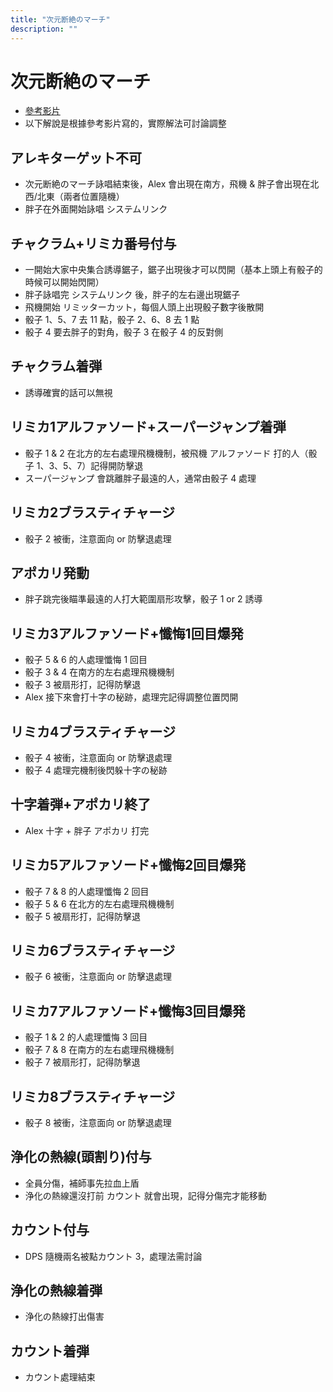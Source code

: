 ```yaml
---
title: "次元断絶のマーチ"
description: ""
---
```


# 次元断絶のマーチ

<Timeline>
  <template v-slot:timeline-content>
    <li><span>0:00</span><RouterLink to="#アレキターゲット不可">アレキターゲット不可</RouterLink></li>
    <li><span>0:08</span><RouterLink to="#チャクラム-リミカ番号付与">チャクラム+リミカ番号付与</RouterLink></li>
    <li><span>0:16</span><RouterLink to="#チャクラム着弾">チャクラム着弾</RouterLink></li>
    <li><span>0:17</span><RouterLink to="#リミカ1アルファソード-スーパージャンプ着弾">リミカ1アルファソード+スーパージャンプ着弾</RouterLink></li>
    <li><span>0:18</span><RouterLink to="#リミカ2ブラスティチャージ">リミカ2ブラスティチャージ</RouterLink></li>
    <li><span>0:19</span><RouterLink to="#アポカリ発動">アポカリ発動</RouterLink></li>
    <li><span>0:21</span><RouterLink to="#リミカ3アルファソード-懺悔1回目爆発">リミカ3アルファソード+懺悔1回目爆発</RouterLink></li>
    <li><span>0:22</span><RouterLink to="#リミカ4ブラスティチャージ">リミカ4ブラスティチャージ</RouterLink></li>
    <li><span>0:24</span><RouterLink to="#十字着弾-アポカリ終了">十字着弾+アポカリ終了</RouterLink></li>
    <li><span>0:25</span><RouterLink to="#リミカ5アルファソード-懺悔2回目爆発">リミカ5アルファソード+懺悔2回目爆発</RouterLink></li>
    <li><span>0:26</span><RouterLink to="#リミカ6ブラスティチャージ">リミカ6ブラスティチャージ</RouterLink></li>
    <li><span>0:29</span><RouterLink to="#リミカ7アルファソード-懺悔3回目爆発">リミカ7アルファソード+懺悔3回目爆発</RouterLink></li>
    <li><span>0:30</span><RouterLink to="#リミカ8ブラスティチャージ">リミカ8ブラスティチャージ</RouterLink></li>
    <li><span>0:31</span><RouterLink to="#浄化の熱線-頭割り-付与">浄化の熱線(頭割り)付与</RouterLink></li>
    <li><span>0:33</span><RouterLink to="#カウント付与">カウント付与</RouterLink></li>
    <li><span>0:34</span><RouterLink to="#浄化の熱線着弾">浄化の熱線着弾</RouterLink></li>
    <li><span>0:38</span><RouterLink to="#カウント着弾">カウント着弾</RouterLink></li>
  </template>
</Timeline>

- [參考影片](https://www.youtube.com/watch?v=utfUGDM1Y9w)
- 以下解說是根據參考影片寫的，實際解法可討論調整

## アレキターゲット不可
- 次元断絶のマーチ詠唱結束後，Alex 會出現在南方，飛機 & 胖子會出現在北西/北東（兩者位置隨機）
- 胖子在外面開始詠唱 システムリンク

## チャクラム+リミカ番号付与
- 一開始大家中央集合誘導鋸子，鋸子出現後才可以閃開（基本上頭上有骰子的時候可以開始閃開）
- 胖子詠唱完 システムリンク 後，胖子的左右邊出現鋸子
- 飛機開始 リミッターカット，每個人頭上出現骰子數字後散開
- 骰子 1、5、7 去 11 點，骰子 2、6、8 去 1 點
- 骰子 4 要去胖子的對角，骰子 3 在骰子 4 的反對側

## チャクラム着弾
- 誘導確實的話可以無視

## リミカ1アルファソード+スーパージャンプ着弾
- 骰子 1 & 2 在北方的左右處理飛機機制，被飛機 アルファソード 打的人（骰子 1、3、5、7）記得開防擊退
- スーパージャンプ 會跳離胖子最遠的人，通常由骰子 4 處理

## リミカ2ブラスティチャージ
- 骰子 2 被衝，注意面向 or 防擊退處理

## アポカリ発動
- 胖子跳完後瞄準最遠的人打大範圍扇形攻擊，骰子 1 or 2 誘導

## リミカ3アルファソード+懺悔1回目爆発
- 骰子 5 & 6 的人處理懺悔 1 回目
- 骰子 3 & 4 在南方的左右處理飛機機制
- 骰子 3 被扇形打，記得防擊退
- Alex 接下來會打十字の秘跡，處理完記得調整位置閃開

## リミカ4ブラスティチャージ
- 骰子 4 被衝，注意面向 or 防擊退處理
- 骰子 4 處理完機制後閃躲十字の秘跡

## 十字着弾+アポカリ終了
- Alex 十字 + 胖子 アポカリ 打完

## リミカ5アルファソード+懺悔2回目爆発
- 骰子 7 & 8 的人處理懺悔 2 回目
- 骰子 5 & 6 在北方的左右處理飛機機制
- 骰子 5 被扇形打，記得防擊退

## リミカ6ブラスティチャージ
- 骰子 6 被衝，注意面向 or 防擊退處理

## リミカ7アルファソード+懺悔3回目爆発
- 骰子 1 & 2 的人處理懺悔 3 回目
- 骰子 7 & 8 在南方的左右處理飛機機制
- 骰子 7 被扇形打，記得防擊退

## リミカ8ブラスティチャージ
- 骰子 8 被衝，注意面向 or 防擊退處理

## 浄化の熱線(頭割り)付与
- 全員分傷，補師事先拉血上盾
- 浄化の熱線還沒打前 カウント 就會出現，記得分傷完才能移動

## カウント付与
- DPS 隨機兩名被點カウント 3，處理法需討論

## 浄化の熱線着弾
- 浄化の熱線打出傷害

## カウント着弾
- カウント處理結束